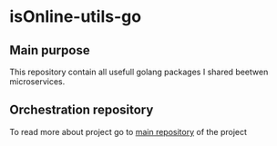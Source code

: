 # isOnline-utils-go

## Main purpose

This repository contain all usefull golang packages I shared beetwen microservices. 

## Orchestration repository
To read more about project go to [main repository](https://github.com/apiotrowski312/isOnlineOrchestration) of the project